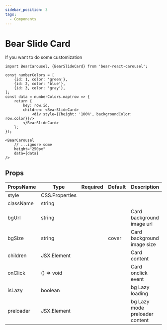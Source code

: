 ```yaml
---
sidebar_position: 3
tags:
  - Components
---
```


# Bear Slide Card
If you want to do some customization

```tsx
import BearCarousel, {BearSlideCard} from 'bear-react-carousel';

const numberColors = [
    {id: 1, color: 'green'},
    {id: 2, color: 'blue'},
    {id: 3, color: 'gray'},
];
const data = numberColors.map(row => {
    return {
        key: row.id,
        children: <BearSlideCard>
            <div style={{height: '100%', backgroundColor: row.color}}/>
        </BearSlideCard>
    };
});

<BearCarousel
    // ...ignore some 
    height="250px"
    data={data}
/>
```


## Props

| PropsName | Type           | Required | Default | Description                    |
|-----------|----------------| -------- | ------- |--------------------------------|
| style     | CSS.Properties |          |         |                                |
| className | string         |          |         |                                |
| bgUrl     | string         |          |         | Card background image url      |
| bgSize    | string         |          |  cover  | Card background image size     |
| children  | JSX.Element    |          |         | Card content                   |
| onClick   | () => void     |          |         | Card onclick event             |
| isLazy    | boolean        |          |         | bg Lazy loading                |
| preloader | JSX.Element    |          |         | bg Lazy mode preloader content |
